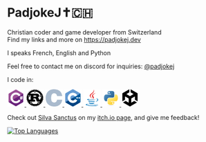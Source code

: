 # PadjokeJ✝️🇨🇭  

Christian coder and game developer from Switzerland  
Find my links and more on <https://padjokej.dev>  

I speaks French, English and Python

Feel free to contact me on discord for inquiries: [@padjokej](https://discordapp.com/users/480308637089398795)

I code in:  
<p align="left">
<a href="https://www.w3schools.com/cs/" target="_blank" rel="noreferrer">
<img src="https://raw.githubusercontent.com/devicons/devicon/master/icons/csharp/csharp-original.svg" alt="csharp" width="40" height="40"/>
</a>
<a href="https://www.rust-lang.org/" target="_blank" rel="noreferrer">
<img src="https://raw.githubusercontent.com/devicons/devicon/master/icons/rust/rust-original.svg" alt="rust" width="40" height="40" />
</a>
<a href="https://www.w3schools.com/c/" target="_blank" rel="noreferrer">
<img src="https://raw.githubusercontent.com/devicons/devicon/refs/heads/master/icons/c/c-original.svg" alt="c" width="40" height="40"/>
</a>
<a href="https://www.w3schools.com/cpp/" target="_blank" rel="noreferrer">
<img src="https://raw.githubusercontent.com/devicons/devicon/refs/heads/master/icons/cplusplus/cplusplus-original.svg" alt="c++" width="40" height="40"/>
</a>
<a href="https://www.java.com" target="_blank" rel="noreferrer">
<img src="https://raw.githubusercontent.com/devicons/devicon/master/icons/java/java-original.svg" alt="java" width="40" height="40"/>
</a>
<a href="https://www.python.org" target="_blank" rel="noreferrer">
<img src="https://raw.githubusercontent.com/devicons/devicon/master/icons/python/python-original.svg" alt="python" width="40" height="40"/>
</a>
<a href="https://unity.com/" target="_blank" rel="noreferrer">
<img src="https://raw.githubusercontent.com/devicons/devicon/master/icons/unity/unity-plain.svg" alt="unity" width="40" height="40"/>
</a> </p>

Check out [Silva Sanctus](https://padjokej.itch.io/silva-sanctus) on my [itch.io page](https://padjokej.itch.io), and give me feedback!

[![Top Languages](https://github-readme-stats-tau-teal-80.vercel.app/api/top-langs/?username=PadjokeJ&size_weight=1&theme=transparent&hide=ShaderLab,HLSL,CSS)](https://github.com/anuraghazra/github-readme-stats)
